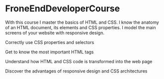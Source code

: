 # FroneEndDeveloperCourse

With this course I master the basics of HTML and CSS.
I know the anatomy of an HTML document, its elements and CSS properties.
I model the main screens of your website with responsive design.

Correctly use CSS properties and selectors

Get to know the most important HTML tags

Understand how HTML and CSS code is transformed into the web page

Discover the advantages of responsive design and CSS architectures
